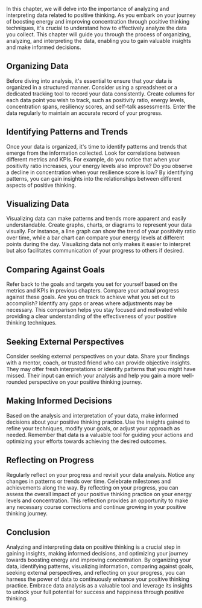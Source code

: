 
In this chapter, we will delve into the importance of analyzing and interpreting data related to positive thinking. As you embark on your journey of boosting energy and improving concentration through positive thinking techniques, it's crucial to understand how to effectively analyze the data you collect. This chapter will guide you through the process of organizing, analyzing, and interpreting the data, enabling you to gain valuable insights and make informed decisions.

## Organizing Data

Before diving into analysis, it's essential to ensure that your data is organized in a structured manner. Consider using a spreadsheet or a dedicated tracking tool to record your data consistently. Create columns for each data point you wish to track, such as positivity ratio, energy levels, concentration spans, resiliency scores, and self-talk assessments. Enter the data regularly to maintain an accurate record of your progress.

## Identifying Patterns and Trends

Once your data is organized, it's time to identify patterns and trends that emerge from the information collected. Look for correlations between different metrics and KPIs. For example, do you notice that when your positivity ratio increases, your energy levels also improve? Do you observe a decline in concentration when your resilience score is low? By identifying patterns, you can gain insights into the relationships between different aspects of positive thinking.

## Visualizing Data

Visualizing data can make patterns and trends more apparent and easily understandable. Create graphs, charts, or diagrams to represent your data visually. For instance, a line graph can show the trend of your positivity ratio over time, while a bar chart can compare your energy levels at different points during the day. Visualizing data not only makes it easier to interpret but also facilitates communication of your progress to others if desired.

## Comparing Against Goals

Refer back to the goals and targets you set for yourself based on the metrics and KPIs in previous chapters. Compare your actual progress against these goals. Are you on track to achieve what you set out to accomplish? Identify any gaps or areas where adjustments may be necessary. This comparison helps you stay focused and motivated while providing a clear understanding of the effectiveness of your positive thinking techniques.

## Seeking External Perspectives

Consider seeking external perspectives on your data. Share your findings with a mentor, coach, or trusted friend who can provide objective insights. They may offer fresh interpretations or identify patterns that you might have missed. Their input can enrich your analysis and help you gain a more well-rounded perspective on your positive thinking journey.

## Making Informed Decisions

Based on the analysis and interpretation of your data, make informed decisions about your positive thinking practice. Use the insights gained to refine your techniques, modify your goals, or adjust your approach as needed. Remember that data is a valuable tool for guiding your actions and optimizing your efforts towards achieving the desired outcomes.

## Reflecting on Progress

Regularly reflect on your progress and revisit your data analysis. Notice any changes in patterns or trends over time. Celebrate milestones and achievements along the way. By reflecting on your progress, you can assess the overall impact of your positive thinking practice on your energy levels and concentration. This reflection provides an opportunity to make any necessary course corrections and continue growing in your positive thinking journey.

## Conclusion

Analyzing and interpreting data on positive thinking is a crucial step in gaining insights, making informed decisions, and optimizing your journey towards boosting energy and improving concentration. By organizing your data, identifying patterns, visualizing information, comparing against goals, seeking external perspectives, and reflecting on your progress, you can harness the power of data to continuously enhance your positive thinking practice. Embrace data analysis as a valuable tool and leverage its insights to unlock your full potential for success and happiness through positive thinking.
